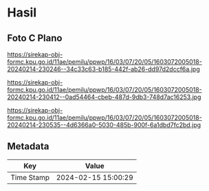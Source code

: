 # Hasil

## Foto C Plano

https://sirekap-obj-formc.kpu.go.id/11ae/pemilu/ppwp/16/03/07/20/05/1603072005018-20240214-230246--34c33c63-b185-442f-ab26-dd97d2dccf6a.jpg

https://sirekap-obj-formc.kpu.go.id/11ae/pemilu/ppwp/16/03/07/20/05/1603072005018-20240214-230412--0ad54464-cbeb-487d-9db3-748d7ac16253.jpg

https://sirekap-obj-formc.kpu.go.id/11ae/pemilu/ppwp/16/03/07/20/05/1603072005018-20240214-230535--4d6366a0-5030-485b-900f-6a1dbd7fc2bd.jpg


## Metadata

| Key        | Value               |
| ---------- | ------------------- |
| Time Stamp | 2024-02-15 15:00:29 |




